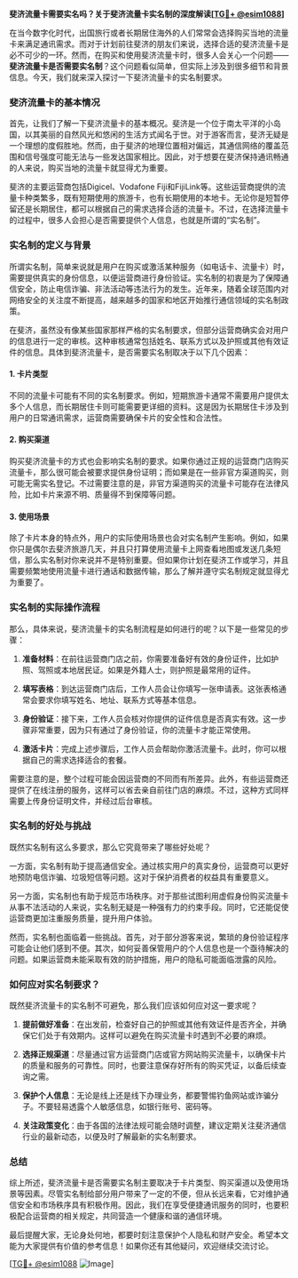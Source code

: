 **斐济流量卡需要实名吗？关于斐济流量卡实名制的深度解读[[TG💪+ @esim1088](https://t.me/s/esim1088)]**

在当今数字化时代，出国旅行或者长期居住海外的人们常常会选择购买当地的流量卡来满足通讯需求。而对于计划前往斐济的朋友们来说，选择合适的斐济流量卡是必不可少的一环。然而，在购买和使用斐济流量卡时，很多人会关心一个问题——**斐济流量卡是否需要实名制**？这个问题看似简单，但实际上涉及到很多细节和背景信息。今天，我们就来深入探讨一下斐济流量卡的实名制要求。

### 斐济流量卡的基本情况

首先，让我们了解一下斐济流量卡的基本概况。斐济是一个位于南太平洋的小岛国，以其美丽的自然风光和悠闲的生活方式闻名于世。对于游客而言，斐济无疑是一个理想的度假胜地。然而，由于斐济的地理位置相对偏远，其通信网络的覆盖范围和信号强度可能无法与一些发达国家相比。因此，对于想要在斐济保持通讯畅通的人来说，购买当地的流量卡就显得尤为重要。

斐济的主要运营商包括Digicel、Vodafone Fiji和FijiLink等。这些运营商提供的流量卡种类繁多，既有短期使用的旅游卡，也有长期使用的本地卡。无论你是短暂停留还是长期居住，都可以根据自己的需求选择合适的流量卡。不过，在选择流量卡的过程中，很多人会担心是否需要提供个人信息，也就是所谓的“实名制”。

### 实名制的定义与背景

所谓实名制，简单来说就是用户在购买或激活某种服务（如电话卡、流量卡）时，需要提供真实的身份信息，以便运营商进行身份验证。实名制的初衷是为了保障通信安全，防止电信诈骗、非法活动等违法行为的发生。近年来，随着全球范围内对网络安全的关注度不断提高，越来越多的国家和地区开始推行通信领域的实名制政策。

在斐济，虽然没有像某些国家那样严格的实名制要求，但部分运营商确实会对用户的信息进行一定的审核。这种审核通常包括姓名、联系方式以及护照或其他有效证件的信息。具体到斐济流量卡，是否需要实名制取决于以下几个因素：

#### 1. 卡片类型
不同的流量卡可能有不同的实名制要求。例如，短期旅游卡通常不需要用户提供太多个人信息，而长期居住卡则可能需要更详细的资料。这是因为长期居住卡涉及到用户的日常通讯需求，运营商需要确保卡片的安全性和合法性。

#### 2. 购买渠道
购买斐济流量卡的方式也会影响实名制的要求。如果你通过正规的运营商门店购买流量卡，那么很可能会被要求提供身份证明；而如果是在一些非官方渠道购买，则可能无需实名登记。不过需要注意的是，非官方渠道购买的流量卡可能存在法律风险，比如卡片来源不明、质量得不到保障等问题。

#### 3. 使用场景
除了卡片本身的特点外，用户的实际使用场景也会对实名制产生影响。例如，如果你只是偶尔去斐济旅游几天，并且只打算使用流量卡上网查看地图或发送几条短信，那么实名制对你来说并不是特别重要。但如果你计划在斐济工作或学习，并且需要频繁地使用流量卡进行通话和数据传输，那么了解并遵守实名制规定就显得尤为重要了。

### 实名制的实际操作流程

那么，具体来说，斐济流量卡的实名制流程是如何进行的呢？以下是一些常见的步骤：

1. **准备材料**：在前往运营商门店之前，你需要准备好有效的身份证件，比如护照、驾照或本地居民证。如果是外籍人士，则护照是最常用的证件。
   
2. **填写表格**：到达运营商门店后，工作人员会让你填写一张申请表。这张表格通常会要求你填写姓名、地址、联系方式等基本信息。

3. **身份验证**：接下来，工作人员会核对你提供的证件信息是否真实有效。这一步骤非常重要，因为只有通过了身份验证，你的流量卡才能正常使用。

4. **激活卡片**：完成上述步骤后，工作人员会帮助你激活流量卡。此时，你可以根据自己的需求选择适合的套餐。

需要注意的是，整个过程可能会因运营商的不同而有所差异。此外，有些运营商还提供了在线注册的服务，这样可以省去亲自前往门店的麻烦。不过，这种方式同样需要上传身份证明文件，并经过后台审核。

### 实名制的好处与挑战

既然实名制有这么多要求，那么它究竟带来了哪些好处呢？

一方面，实名制有助于提高通信安全。通过核实用户的真实身份，运营商可以更好地预防电信诈骗、垃圾短信等问题。这对于保护消费者的权益具有重要意义。

另一方面，实名制也有助于规范市场秩序。对于那些试图利用虚假身份购买流量卡从事不法活动的人来说，实名制无疑是一种强有力的约束手段。同时，它还能促使运营商更加注重服务质量，提升用户体验。

然而，实名制也面临着一些挑战。首先，对于部分游客来说，繁琐的身份验证程序可能会让他们感到不便。其次，如何妥善保管用户的个人信息也是一个亟待解决的问题。如果运营商未能采取有效的防护措施，用户的隐私可能面临泄露的风险。

### 如何应对实名制要求？

既然斐济流量卡的实名制不可避免，那么我们应该如何应对这一要求呢？

1. **提前做好准备**：在出发前，检查好自己的护照或其他有效证件是否齐全，并确保它们处于有效期内。这样可以避免在购买流量卡时遇到不必要的麻烦。

2. **选择正规渠道**：尽量通过官方运营商门店或官方网站购买流量卡，以确保卡片的质量和服务的可靠性。同时，也要注意保存好所有的购买凭证，以备后续查询之需。

3. **保护个人信息**：无论是线上还是线下办理业务，都要警惕钓鱼网站或诈骗分子。不要轻易透露个人敏感信息，如银行账号、密码等。

4. **关注政策变化**：由于各国的法律法规可能会随时调整，建议定期关注斐济通信行业的最新动态，以便及时了解最新的实名制要求。

### 总结

综上所述，斐济流量卡是否需要实名制主要取决于卡片类型、购买渠道以及使用场景等因素。尽管实名制给部分用户带来了一定的不便，但从长远来看，它对维护通信安全和市场秩序具有积极作用。因此，我们在享受便捷通讯服务的同时，也要积极配合运营商的相关规定，共同营造一个健康和谐的通信环境。

最后提醒大家，无论身处何地，都要时刻注意保护个人隐私和财产安全。希望本文能为大家提供有价值的参考信息！如果你还有其他疑问，欢迎继续交流讨论。

[[TG💪+ @esim1088](https://t.me/s/esim1088) ![Image](https://i.postimg.cc/4NQfJmqS/Snipaste-2025-05-13-00-14-12.png)]